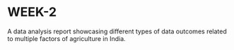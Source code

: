 # WEEK-2
A data analysis report showcasing different types of data outcomes related to multiple factors of agriculture in India.
